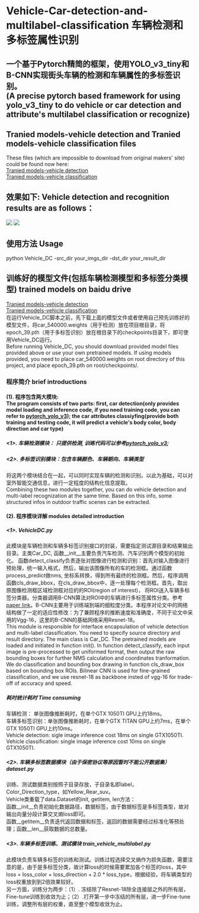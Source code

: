 # Vehicle-Car-detection-and-multilabel-classification 车辆检测和多标签属性识别
## 一个基于Pytorch精简的框架，使用YOLO_v3_tiny和B-CNN实现街头车辆的检测和车辆属性的多标签识别。 </br> (A precise pytorch based framework for using yolo_v3_tiny to do vehicle or car detection and attribute's multilabel classification or recognize)

## Tranied models-vehicle detection and Tranied models-vehicle classification files </br>
These files (which are impossible to download from original makers' site) could be found now here: </br>
[Tranied models-vehicle detection](https://mega.nz/file/rRxmjZhJ#U2sjj66vVq32xzHnLKIKR7IiYcDucKVaM3vAyKkNWR0) </br>
[Tranied models-vehicle classification](https://mega.nz/file/CApkDZjA#Nx7yzvHx9PL-lpzrLB3JGmft9zhEu2iOTOvUQ3PF0YU)

## 效果如下: Vehicle detection and recognition results are as follows： </br>
![](https://github.com/CaptainEven/Vehicle-Car-detection-and-multilabel-classification/blob/master/test_result/test_5.jpg)
![](https://github.com/CaptainEven/Vehicle-Car-detection-and-multilabel-classification/blob/master/test_result/test_17.jpg)
</br>

## 使用方法 Usage
python Vehicle_DC -src_dir your_imgs_dir -dst_dir your_result_dir

## 训练好的模型文件(包括车辆检测模型和多标签分类模型) trained models on baidu drive
[Tranied models-vehicle detection](https://pan.baidu.com/s/1HwTCVGTmdqkeLnqnxfNL8Q) </br>
[Tranied models-vehicle classification](https://pan.baidu.com/s/1XmzjvCgOrrVv0NWTt4Fm3g) </br>
在运行Vehicle_DC脚本之前，先下载上面的模型文件或者使用自己预先训练好的模型文件，将car_540000.weights（用于检测）放在项目根目录，将epoch_39.pth（用于多标签识别）放在根目录下的checkpoints目录下，即可使用Vehicle_DC运行。</br> 
Before running Vehicle_DC, you should download provided model files provided above or use your own pretrained models. If using models provided, you need to place car_540000.weights on root directory of this project, and place epoch_39.pth on root/checkpoints/.

### 程序简介 brief introductions
#### (1). 程序包含两大模块: </br> The program consists of two parts: first, car detection(only provides model loading and inference code, if you need training code, you can refer to [pytorch_yolo_v3](https://github.com/eriklindernoren/PyTorch-YOLOv3#train)); the car attributes classiyfing(provide both training and testing code, it will predict a vehicle's body color, body direction and car type)
##### <1>. 车辆检测模块： 只提供检测, 训练代码可以参考[pytorch_yolo_v3](https://github.com/eriklindernoren/PyTorch-YOLOv3#train); </br>
##### <2>. 多标签识别模块：包含车辆颜色、车辆朝向、车辆类型
将这两个模块结合在一起，可以同时实现车辆的检测和识别。以此为基础，可以对室外智能交通信息，进行一定程度的结构化信息提取。 </br>
Combining these two modules together, you can do vehicle detection and multi-label recognization at the same time. Based on this info, some structured infos in outdoor traffic scenes can be extracted.
#### (2). 程序模块详解 modules detailed introduction </br>
##### <1>. VehicleDC.py </br>
此模块是车辆检测和车辆多标签识别接口的封装，需要指定测试源目录和结果输出目录。主类Car_DC, 函数__init__主要负责汽车检测、汽车识别两个模型的初始化。
函数detect_classify负责逐张对图像进行检测和识别：首先对输入图像进行预处理，统一输入格式，然后，输出该图像所有的车的检测框。通过函数process_predict做nms, 坐标系转换，得到所有最终的检测框。然后，程序调用函数cls_draw_bbox，在cls_draw_bbox中，逐一处理每个检测框。首先，取出原图像检测框区域检测框对应的的ROI(region of interest)， 将ROI送入车辆多标签分类器。分类器调用B-CNN算法对ROI中的车辆进行多标签属性分类。参考[paper link](http://vis-www.cs.umass.edu/bcnn/docs/bcnn_iccv15.pdf)。B-CNN主要用于训练端到端的细粒度分类。本程序对论文中的网络结构做了一定的适应性修改：为了兼顾程序的推断速度和准确度，不同于论文中采用的Vgg-16，这里的B-CNN的基础网络采用Resnet-18。</br>
This module is responsible for interface encapsulation of vehicle detection and multi-label classification. You need to specify source directory and result directory. The main class is Car_DC. The pretrained models are loaded and initiated in function init(). In function detect_classify, each input image is pre-processed to get uniformed format, then output the raw bounding boxes for further NMS calculation and coordinates tranformation. We do classification and bounding box drawing in function cls_draw_box based on bounding box ROIs. Bilinear CNN is used for fine-grained classification, and we use resnet-18 as backbone insted of vgg-16 for trade-off of accuracy and speed.
##### 耗时统计耗时 Time consuming
车辆检测： 单张图像推断耗时，在单个GTX 1050TI GPU上约18ms。 </br>
车辆多标签识别：单张图像推断耗时，在单个GTX TITAN GPU上约7ms，在单个GTX 1050TI GPU上约10ms。 </br>
Vehicle detection: sigle image inference cost 18ms on single GTX1050TI. </br>
Vehicle classification: single image inference cost 10ms on single GTX1050TI.

##### <2>. 车辆多标签数据模块（由于保密协议等原因暂时不能公开数据集） dataset.py </br>
训练、测试数据类别按照子目录存放，子目录名即label，Color_Direction_type，如Yellow_Rear_suv。 </br>
Vehicle类重载了data.Dataset的init, getitem, len方法： </br>
函数__init__负责初始化数据路径，数据标签，由于数据标签是多标签类型，故对输出向量分段计算交叉熵loss即可。 </br>
函数__getitem__负责迭代返回数据和标签，返回的数据需要经过标准化等预处理；函数__len__获取数据的总数量。

##### <3>. 车辆多标签训练、测试模块 train_vehicle_multilabel.py
此模块负责车辆多标签的训练和测试。训练过程选择交叉熵作为损失函数，需要注意的是，由于是多标签分类，故计算loss的时候需要累加各个标签的loss，其中loss = loss_color + loss_direction + 2.0 * loss_type，根据经验，将车辆类型的loss权重放到到2倍效果较好。
</br>
另一方面，训练分为两步：（1）. 冻结除了Resnet-18除全连接层之外的所有层，Fine-tune训练到收敛为止；（2）.打开第一步中冻结的所有层，进一步Fine-tune训练，调整所有层的权重，直至整个模型收敛为止。
